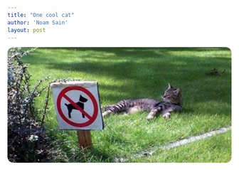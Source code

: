 ```yaml
---
title: "One cool cat"
author: 'Noam Sain'
layout: post
---
```


![One cool cat](/assets/2018/2018-04-cat-on-lawn-forbidden-to-dogs.jpg "One cool cat")
